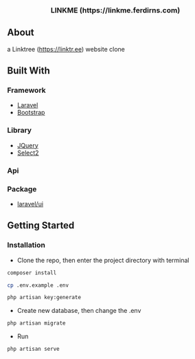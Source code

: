 <!-- PROJECT LOGO -->
<p align="center">
  <h3 align="center">LINKME (https://linkme.ferdirns.com)</h3>
</p>

<!-- ABOUT THE PROJECT -->
## About 
a Linktree (https://linktr.ee) website clone 

## Built With

### Framework

* [Laravel](https://laravel.com)
* [Bootstrap](https://getbootstrap.com)

### Library

* [JQuery](https://jquery.com)
* [Select2](https://select2.org)

### Api


### Package

* [laravel/ui](https://github.com/laravel/ui)


<!-- GETTING STARTED -->
## Getting Started

### Installation

* Clone the repo, then enter the project directory with terminal
```sh
composer install
```
```sh
cp .env.example .env
```
```sh
php artisan key:generate
```
* Create new database, then change the .env
```sh
php artisan migrate
```
* Run
```sh
php artisan serve
```




